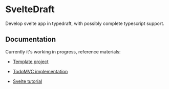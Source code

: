 # SvelteDraft

Develop svelte app in typedraft, with possibly complete typescript support.

## Documentation

Currently it's working in progress, reference materials:

* [Template project](https://github.com/mistlog/svelte-draft-template)

* [TodoMVC implementation](https://github.com/mistlog/svelte-draft-todo-mvc)

* [Svelte tutorial](https://github.com/mistlog/svelte-draft-tutorial)